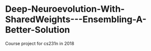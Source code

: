 # Deep-Neuroevolution-With-SharedWeights---Ensembling-A-Better-Solution
Course project for cs231n in 2018
